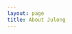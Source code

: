 ```yaml
---
layout: page
title: About Julong
---
```

<link rel="stylesheet" href="/css/doubanapi.css" type="text/css" />
<script type="text/javascript" src="/js/doubanapi.js"></script>
<script> 
	var _defaults = {
		user:"3382082",
		api:""		
	}
	dbapi.show(_defaults);
</script>
<div id="douban"></div>

[Julong]: http://www.julong.tk "Julong"

